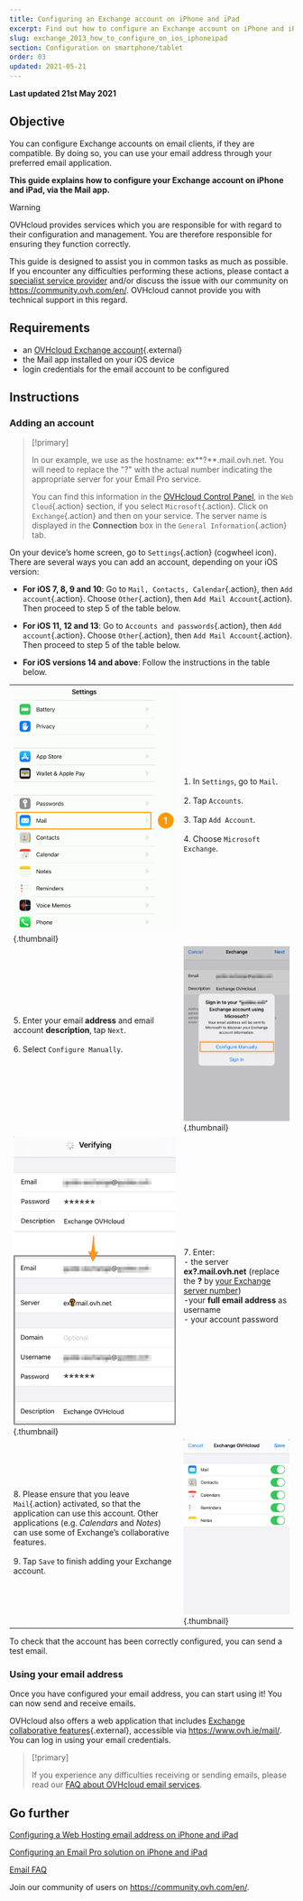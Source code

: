 ```yaml
---
title: Configuring an Exchange account on iPhone and iPad
excerpt: Find out how to configure an Exchange account on iPhone and iPad, via the Mail app
slug: exchange_2013_how_to_configure_on_ios_iphoneipad
section: Configuration on smartphone/tablet
order: 03
updated: 2021-05-21
---
```


**Last updated 21st May 2021**

## Objective

You can configure Exchange accounts on email clients, if they are compatible. By doing so, you can use your email address through your preferred email application.

**This guide explains how to configure your Exchange account on iPhone and iPad, via the Mail app.**

> [!warning]
>
> OVHcloud provides services which you are responsible for with regard to their configuration and management. You are therefore responsible for ensuring they function correctly.
>
> This guide is designed to assist you in common tasks as much as possible. If you encounter any difficulties performing these actions, please contact a [specialist service provider](https://partner.ovhcloud.com/en-ie/directory/) and/or discuss the issue with our community on https://community.ovh.com/en/. OVHcloud cannot provide you with technical support in this regard.
>

## Requirements

- an [OVHcloud Exchange account](https://www.ovhcloud.com/en-ie/emails/hosted-exchange/){.external}
- the Mail app installed on your iOS device
- login credentials for the email account to be configured

## Instructions

### Adding an account <a name="addaccount"></a>

> [!primary]
>
> In our example, we use as the hostname: ex**?**.mail.ovh.net. You will need to replace the "?" with the actual number indicating the appropriate server for your Email Pro service.
> 
> You can find this information in the [OVHcloud Control Panel](https://www.ovh.com/auth/?action=gotomanager&from=https://www.ovh.ie/&ovhSubsidiary=ie), in the `Web Cloud`{.action} section, if you select `Microsoft`{.action}. Click on `Exchange`{.action} and then on your service. The server name is displayed in the **Connection** box in the `General Information`{.action} tab.
>

On your device’s home screen, go to `Settings`{.action} (cogwheel icon). There are several ways you can add an account, depending on your iOS version:

- **For iOS 7, 8, 9 and 10**: Go to `Mail, Contacts, Calendar`{.action}, then `Add account`{.action}. Choose `Other`{.action}, then `Add Mail Account`{.action}. Then proceed to step 5 of the table below.

- **For iOS 11, 12 and 13**: Go to `Accounts and passwords`{.action}, then `Add account`{.action}. Choose `Other`{.action}, then `Add Mail Account`{.action}. Then proceed to step 5 of the table below.

- **For iOS versions 14 and above**: Follow the instructions in the table below.

| | |
|---|---|
|![iPhone](images/configuration-mailex-ios-step01.gif){.thumbnail}|1. In `Settings`, go to `Mail`. <br><br> 2. Tap `Accounts`.<br><br> 3. Tap `Add Account`.<br><br> 4. Choose `Microsoft Exchange`.|
|5. Enter your email **address** and email account **description**, tap `Next`.<br><br>6. Select `Configure Manually`.<br><br>|![Exchange](images/configuration-mailex-ios-step02.png){.thumbnail}|
|![Exchange](images/configuration-mailex-ios-step03.png){.thumbnail}|7. Enter: <br>- the server **ex?.mail.ovh.net** (replace the **?** by [your Exchange server number](#addaccount))<br>-your **full email address** as username <br>- your account password|
|8. Please ensure that you leave `Mail`{.action} activated, so that the application can use this account. Other applications (e.g. *Calendars* and *Notes*) can use some of Exchange’s collaborative features.<br><br>9. Tap `Save` to finish adding your Exchange account.|![Exchange](images/configuration-mailex-ios-step04.png){.thumbnail}|

To check that the account has been correctly configured, you can send a test email.

### Using your email address

Once you have configured your email address, you can start using it! You can now send and receive emails.

OVHcloud also offers a web application that includes [Exchange collaborative features](https://www.ovhcloud.com/en-ie/emails/){.external}, accessible via <https://www.ovh.ie/mail/>. You can log in using your email credentials.

> [!primary]
>
> If you experience any difficulties receiving or sending emails, please read our [FAQ about OVHcloud email services](../../emails/emails-faq/).
>

## Go further

[Configuring a Web Hosting email address on iPhone and iPad](../../emails/email_hosting_iphone_ios_91_configuration/)

[Configuring an Email Pro solution on iPhone and iPad](../../emails-pro/iphone-configuration/)

[Email FAQ](../../emails/emails-faq/)

Join our community of users on <https://community.ovh.com/en/>.
